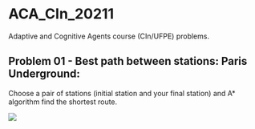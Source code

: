 # ACA_CIn_20211
Adaptive and Cognitive Agents course (CIn/UFPE) problems.

## Problem 01 - Best path between stations: Paris Underground:
Choose a pair of stations (initial station and your final station) and A* algorithm find the shortest route.

![](ACA_CIn_20211/~Tarefa_01/ACA_Tarefa_01_img.png)


